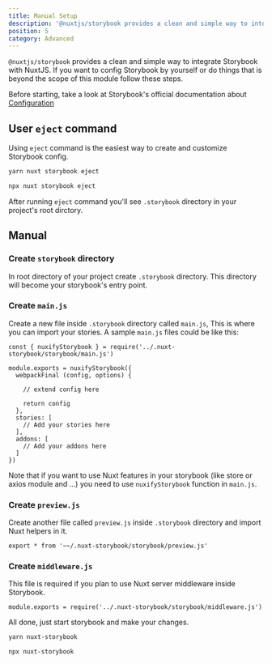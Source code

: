 ```yaml
---
title: Manual Setup
description: '@nuxtjs/storybook provides a clean and simple way to integrate Storybook with NuxtJS. If you want to config Storybook by yourself or do things that is beyond the scope of this module follow these steps.'
position: 5
category: Advanced
---
```


`@nuxtjs/storybook` provides a clean and simple way to integrate Storybook with NuxtJS. If you want to config Storybook by yourself or do things that is beyond the scope of this module follow these steps.

Before starting, take a look at Storybook's official documentation about [Configuration](https://storybook.js.org/docs/configurations/overview/)

## User `eject` command
Using `eject` command is the easiest way to create and customize Storybook config.

<code-group>
  <code-block label="Yarn" active>

  ```bash
  yarn nuxt storybook eject
  ```

  </code-block>
  <code-block label="NPM">

  ```bash
  npx nuxt storybook eject
  ```

  </code-block>
</code-group>

After running `eject` command you'll see `.storybook` directory in your project's root dirctory.


## Manual
### Create `storybook` directory

In root directory of your project create `.storybook` directory. This directory will become your storybook's entry point.

### Create `main.js`

Create a new file inside `.storybook` directory called `main.js`, This is where you can import your stories.
A sample `main.js` files could be like this:
```js{}[main.js]
const { nuxifyStorybook } = require('../.nuxt-storybook/storybook/main.js')

module.exports = nuxifyStorybook({
  webpackFinal (config, options) {

    // extend config here
    
    return config
  },
  stories: [
    // Add your stories here
  ],
  addons: [
    // Add your addons here
  ]
})

```

Note that if you want to use Nuxt features in your storybook (like store or axios module and ...) you need to use `nuxifyStorybook` function in `main.js`.

### Create `preview.js`

Create another file called `preview.js` inside `.storybook` directory and import Nuxt helpers in it.
```js{}[preview.js]
export * from '~~/.nuxt-storybook/storybook/preview.js'
```

### Create `middleware.js`

This file is required if you plan to use Nuxt server middleware inside Storybook.

```js{}[middleware.js]
module.exports = require('../.nuxt-storybook/storybook/middleware.js')
```


All done, just start storybook and make your changes.

<code-group>
  <code-block label="Yarn" active>

  ```bash
  yarn nuxt-storybook
  ```

  </code-block>
  <code-block label="NPM">

  ```bash
  npx nuxt-storybook
  ```

  </code-block>
</code-group>
